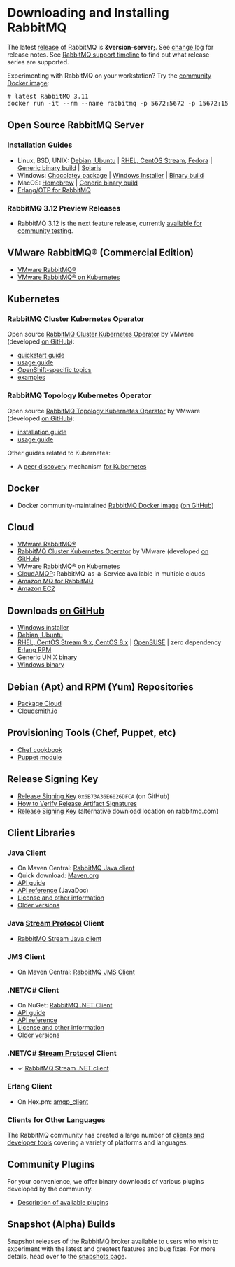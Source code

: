 <!--
Copyright (c) 2007-2023 VMware, Inc. or its affiliates.

All rights reserved. This program and the accompanying materials
are made available under the terms of the under the Apache License,
Version 2.0 (the "License”); you may not use this file except in compliance
with the License. You may obtain a copy of the License at

https://www.apache.org/licenses/LICENSE-2.0

Unless required by applicable law or agreed to in writing, software
distributed under the License is distributed on an "AS IS" BASIS,
WITHOUT WARRANTIES OR CONDITIONS OF ANY KIND, either express or implied.
See the License for the specific language governing permissions and
limitations under the License.
-->

# Downloading and Installing RabbitMQ

The latest [release](https://github.com/rabbitmq/rabbitmq-server/releases) of RabbitMQ is **&version-server;**. See [change log](changelog.html) for release notes.
See [RabbitMQ support timeline](./versions.html) to find out what release series are supported.

Experimenting with RabbitMQ on your workstation? Try the [community Docker image](https://registry.hub.docker.com/_/rabbitmq/):

<pre class="lang-bash">
# latest RabbitMQ 3.11
docker run -it --rm --name rabbitmq -p 5672:5672 -p 15672:15672 rabbitmq:3.11-management
</pre>



## Open Source RabbitMQ Server

### Installation Guides

 * Linux, BSD, UNIX: [Debian, Ubuntu](install-debian.html) | [RHEL, CentOS Stream, Fedora](install-rpm.html) | [Generic binary build](install-generic-unix.html) | [Solaris](install-solaris.html)
 * Windows: [Chocolatey package](https://community.chocolatey.org/packages/rabbitmq) | [Windows Installer](install-windows.html) | [Binary build](install-windows-manual.html)
 * MacOS: [Homebrew](install-homebrew.html) | [Generic binary build](install-generic-unix.html)
 * [Erlang/OTP for RabbitMQ](./which-erlang.html)

### RabbitMQ 3.12 Preview Releases

 * RabbitMQ 3.12 is the next feature release, currently [available for community testing](https://github.com/rabbitmq/rabbitmq-server/releases/tag/v3.12.0-beta.1).

## VMware RabbitMQ® (Commercial Edition)

 * [VMware RabbitMQ®](https://tanzu.vmware.com/rabbitmq)
 * [VMware RabbitMQ® on Kubernetes](kubernetes/tanzu/installation.html)

## Kubernetes

### RabbitMQ Cluster Kubernetes Operator

Open source [RabbitMQ Cluster Kubernetes Operator](kubernetes/operator/operator-overview.html) by VMware (developed [on GitHub](https://github.com/rabbitmq/cluster-operator)):

 * [quickstart guide](kubernetes/operator/quickstart-operator.html)
 * [usage guide](kubernetes/operator/using-operator.html)
 * [OpenShift-specific topics](kubernetes/operator/using-on-openshift.html)
 * [examples](https://github.com/rabbitmq/cluster-operator/tree/main/docs/examples)

### RabbitMQ Topology Kubernetes Operator

Open source [RabbitMQ Topology Kubernetes Operator](kubernetes/operator/using-topology-operator.html) by VMware (developed [on GitHub](https://github.com/rabbitmq/messaging-topology-operator)):

 * [installation guide](kubernetes/operator/install-topology-operator.html)
 * [usage guide](kubernetes/operator/using-topology-operator.html)


Other guides related to Kubernetes:

 * A [peer discovery](./cluster-formation.html) mechanism [for Kubernetes](./cluster-formation.html#peer-discovery-k8s)


## Docker

 * Docker community-maintained [RabbitMQ Docker image](https://registry.hub.docker.com/_/rabbitmq/) ([on GitHub](https://github.com/docker-library/rabbitmq/))


## Cloud

 * [VMware RabbitMQ®](https://tanzu.vmware.com/rabbitmq)
 * [RabbitMQ Cluster Kubernetes Operator](./kubernetes/operator/install-operator.html) by VMware (developed [on GitHub](https://github.com/rabbitmq/cluster-operator))
 * [VMware RabbitMQ® on Kubernetes](kubernetes/tanzu/installation.html)
 * [CloudAMQP](https://www.cloudamqp.com): RabbitMQ-as-a-Service available in multiple clouds
 * [Amazon MQ for RabbitMQ](https://aws.amazon.com/amazon-mq/)
 * [Amazon EC2](ec2.html)

## Downloads [on GitHub](https://github.com/rabbitmq/rabbitmq-server/releases)

 * [Windows installer](https://github.com/rabbitmq/rabbitmq-server/releases/download/v&version-server;/rabbitmq-server-&version-server;.exe)
 * [Debian, Ubuntu](https://github.com/rabbitmq/rabbitmq-server/releases/download/v&version-server;/rabbitmq-server_&version-server;-1_all.deb)
 * [RHEL, CentOS Stream 9.x, CentOS 8.x](https://github.com/rabbitmq/rabbitmq-server/releases/download/v&version-server;/rabbitmq-server-&version-server;-1.el8.noarch.rpm) |
    [OpenSUSE](https://github.com/rabbitmq/rabbitmq-server/releases/download/v&version-server;/rabbitmq-server-&version-server;-1.suse.noarch.rpm) |
    zero dependency [Erlang RPM](https://github.com/rabbitmq/erlang-rpm)
 * [Generic UNIX binary](https://github.com/rabbitmq/rabbitmq-server/releases/download/v&version-server;/rabbitmq-server-generic-unix-&version-server;.tar.xz)
 * [Windows binary](https://github.com/rabbitmq/rabbitmq-server/releases/download/v&version-server;/rabbitmq-server-windows-&version-server;.zip)


## Debian (Apt) and RPM (Yum) Repositories

 * [Package Cloud](https://packagecloud.io/rabbitmq/)
 * [Cloudsmith.io](https://cloudsmith.io/~rabbitmq/repos/)

## Provisioning Tools (Chef, Puppet, etc)

 * [Chef cookbook](https://github.com/rabbitmq/chef-cookbook)
 * [Puppet module](https://github.com/puppetlabs/puppetlabs-rabbitmq)


## Release Signing Key

 * [Release Signing Key](https://github.com/rabbitmq/signing-keys/releases/download/2.0/rabbitmq-release-signing-key.asc) <code>0x6B73A36E6026DFCA</code> (on GitHub)
 * [How to Verify Release Artifact Signatures](./signatures.html)
 * [Release Signing Key](./rabbitmq-release-signing-key.asc) (alternative download location on rabbitmq.com)


## Client Libraries

### Java Client

 * On Maven Central: [RabbitMQ Java client](http://search.maven.org/#search%7Cgav%7C1%7Cg%3A%22com.rabbitmq%22%20AND%20a%3A%22amqp-client%22)
 * Quick download: [Maven.org](http://repo1.maven.org/maven2/com/rabbitmq/amqp-client/&version-java-client;/amqp-client-&version-java-client;.jar)
 * [API guide](./api-guide.html)
 * [API reference](https://rabbitmq.github.io/rabbitmq-java-client/api/current/) (JavaDoc)
 * [License and other information](./java-client.html)
 * [Older versions](http://repo1.maven.org/maven2/com/rabbitmq/amqp-client/)

### Java [Stream Protocol](./streams.html) Client

 * [RabbitMQ Stream Java client](https://github.com/rabbitmq/rabbitmq-stream-java-client)

### JMS Client

 * On Maven Central: [RabbitMQ JMS Client](http://search.maven.org/#search%7Cga%7C1%7Cg%3A%22com.rabbitmq.jms%22%20AND%20a%3A%22rabbitmq-jms%22)

### .NET/C# Client

 * On NuGet: [RabbitMQ .NET Client](https://www.nuget.org/packages/RabbitMQ.Client)
 * [API guide](./dotnet-api-guide.html)
 * [API reference](https://rabbitmq.github.io/rabbitmq-dotnet-client/)
 * [License and other information](./dotnet.html)
 * [Older versions](https://github.com/rabbitmq/rabbitmq-dotnet-client/releases)

### .NET/C# [Stream Protocol](./streams.html) Client

 * &#x2713; [RabbitMQ Stream .NET client](https://github.com/rabbitmq/rabbitmq-stream-dotnet-client)

### Erlang Client

 * On Hex.pm: [amqp_client](https://hex.pm/packages/amqp_client)

### Clients for Other Languages

The RabbitMQ community has created a large number of [clients and developer tools](devtools.html)
covering a variety of platforms and languages.


## Community Plugins

For your convenience, we offer binary downloads of various
plugins developed by the community.

 * [Description of available plugins](community-plugins.html)

## Snapshot (Alpha) Builds

Snapshot releases of the RabbitMQ broker
available to users who wish to experiment with the latest and
greatest features and bug fixes. For more details, head over to
the [snapshots page](snapshots.html).
